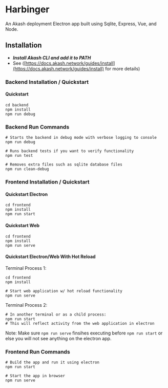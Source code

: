# Harbinger
An Akash deployment Electron app built using Sqlite, Express, Vue, and Node.

## Installation
* ***Install Akash CLI and add it to PATH*** 
* See ([https://docs.akash.network/guides/install](https://docs.akash.network/guides/install) for more details)

### Backend Installation / Quickstart

#### Quickstart

``` shell
cd backend
npm install
npm run debug
```

### Backend Run Commands

``` shell
# Starts the backend in debug mode with verbose logging to console
npm run debug

# Runs backend tests if you want to verify functionality
npm run test

# Removes extra files such as sqlite database files
npm run clean-debug
```

### Frontend Installation / Quickstart
 
#### Quickstart Electron

```
cd frontend
npm install
npm run start
```

#### Quickstart Web
```
cd frontend
npm install
npm run serve
```

#### Quickstart Electron/Web With Hot Reload

Terminal Process 1:
```
cd frontend
npm install

# Start web application w/ hot reload functionality
npm run serve
```

Terminal Process 2:
```
# In another terminal or as a child process:
npm run start
# This will reflect activity from the web application in electron
```

Note: Make sure `npm run serve` finsihes executing before `npm run start` or else you will not see anything on the electron app.

### Frontend Run Commands
```
# Build the app and run it using electron
npm run start

# Start the app in browser
npm run serve
```
